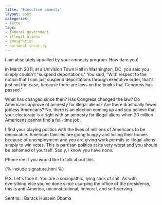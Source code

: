 ```yaml
---
title: "Executive amnesty"
layout: post
categories:
- letter
tags:
- federal government
- illegal aliens
- immigration
- national security
---
```


I am absolutely appalled by your amnesty program. How dare you!

In March 2011, at a Univision Town Hall in Washington, DC, you said you simply couldn't "suspend deportations." You said, "With respect to the notion that I can just suspend deportations through executive order, that's just not the case, because there are laws on the books that Congress has passed."

What has changed since then? Has Congress changed the law? Do Americans approve of amnesty for illegal aliens? Are there drastically fewer jobless Americans? No, there is an election coming up and you believe that your electorate is alright with an amnesty for illegal aliens when 20 million Americans cannot find a full-time job.

I find your playing politics with the lives of millions of Americans to be despicable. American families are going hungry and losing their homes because of unemployment and you are giving work permits to illegal aliens simply to win votes. This is partisan politics at its very worst and you should be ashamed of yourself. Sadly, I know you have none.

Phone me if you would like to talk about this.

{% include signature.html %}

P.S. Let's face it: You are a sociopathic, lying sack of shit. As with everything else you've done since usurping the office of the presidency, this is anti-America, unconstitutional, immoral, and self-serving.

Sent to:
: Barack Hussein Obama


